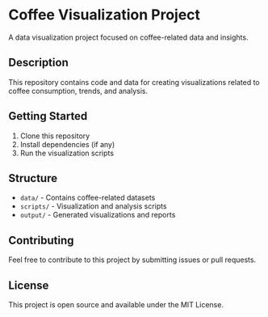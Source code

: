 # Coffee Visualization Project

A data visualization project focused on coffee-related data and insights.

## Description

This repository contains code and data for creating visualizations related to coffee consumption, trends, and analysis.

## Getting Started

1. Clone this repository
2. Install dependencies (if any)
3. Run the visualization scripts

## Structure

- `data/` - Contains coffee-related datasets
- `scripts/` - Visualization and analysis scripts
- `output/` - Generated visualizations and reports

## Contributing

Feel free to contribute to this project by submitting issues or pull requests.

## License

This project is open source and available under the MIT License. 
